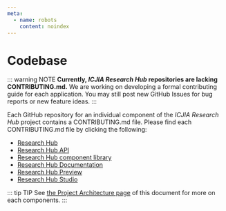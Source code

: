 ```yaml
---
meta:
  - name: robots
    content: noindex
---
```


# Codebase

<InDevelop />

::: warning NOTE
**Currently, _ICJIA Research Hub_ repositories are lacking CONTRIBUTING.md.** We are working on developing a formal contributing guide for each application. You may still post new GitHub Issues for bug reports or new feature ideas.
:::

Each GitHub repository for an individual component of the _ICJIA Research Hub_ project contains a CONTRIBUTING.md file. Please find each CONTRIBUTING.md file by clicking the following:

- [Research Hub](https://github.com/ICJIA/researchhub)
- [Research Hub API](https://github.com/ICJIA/researchhub-api)
- [Research Hub component library](https://github.com/ICJIA/researchhub-lib)
- [Research Hub Documentation](https://github.com/ICJIA/researchhub-docs)
- [Research Hub Preview](https://github.com/ICJIA/researchhub-preview)
- [Research Hub Studio](https://github.com/ICJIA/researchhub-studio)

::: tip TIP
See [the Project Architecture page](/dev-guide/architecture.md) of this document for more on each components.
:::

<FundingStatement />
